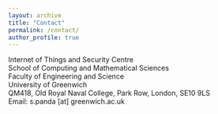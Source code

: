 ```yaml
---
layout: archive
title: "Contact"
permalink: /contact/
author_profile: true
---
```


Internet of Things and Security Centre<br>
School of Computing and Mathematical Sciences<br>
Faculty of Engineering and Science<br>
University of Greenwich<br>
QM418, Old Royal Naval College, Park Row, London, SE10 9LS<br>
Email: s.panda [at] greenwich.ac.uk

